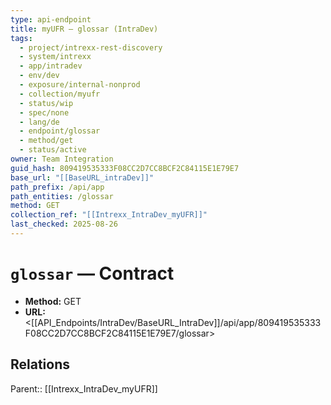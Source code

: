 ```yaml
---
type: api-endpoint
title: myUFR — glossar (IntraDev)
tags:
  - project/intrexx-rest-discovery
  - system/intrexx
  - app/intradev
  - env/dev
  - exposure/internal-nonprod
  - collection/myufr
  - status/wip
  - spec/none
  - lang/de
  - endpoint/glossar
  - method/get
  - status/active
owner: Team Integration
guid_hash: 809419535333F08CC2D7CC8BCF2C84115E1E79E7
base_url: "[[BaseURL_intraDev]]"
path_prefix: /api/app
path_entities: /glossar
method: GET
collection_ref: "[[Intrexx_IntraDev_myUFR]]"
last_checked: 2025-08-26
---
```



# `glossar` — Contract
- **Method:** GET
- **URL:** <[[API_Endpoints/IntraDev/BaseURL_IntraDev]]/api/app/809419535333F08CC2D7CC8BCF2C84115E1E79E7/glossar>

## Relations
Parent:: [[Intrexx_IntraDev_myUFR]]
